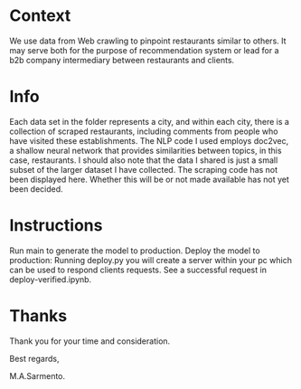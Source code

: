 # Context

We use data from Web crawling to pinpoint restaurants similar to others. It may serve both for the purpose of recommendation system or lead for a b2b company intermediary between restaurants and clients. 

# Info

Each data set in the folder represents a city, and within each city, there is a collection of scraped restaurants, 
including comments from people who have visited these establishments. The NLP code I used employs doc2vec, a shallow neural network that provides similarities between topics, in this case, restaurants. I should also note that the data I shared is just a small subset of the larger dataset I have collected. The scraping code has not been displayed here. Whether this will be or not made available has not yet been decided.

# Instructions 


Run main to generate the model to production.
Deploy the model to production:
Running deploy.py you will create a server within your pc which can be used to respond clients requests. 
See a successful request in deploy-verified.ipynb. 

# Thanks

Thank you for your time and consideration.

Best regards,

M.A.Sarmento.


